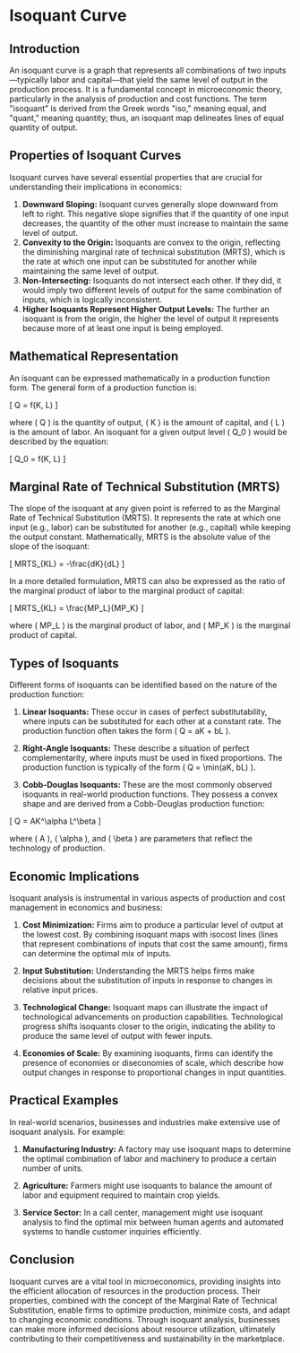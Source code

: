 # Isoquant Curve

## Introduction
An isoquant curve is a graph that represents all combinations of two inputs—typically labor and capital—that yield the same level of output in the production process. It is a fundamental concept in microeconomic theory, particularly in the analysis of production and cost functions. The term "isoquant" is derived from the Greek words "iso," meaning equal, and "quant," meaning quantity; thus, an isoquant map delineates lines of equal quantity of output.

## Properties of Isoquant Curves
Isoquant curves have several essential properties that are crucial for understanding their implications in economics:

1. **Downward Sloping:** Isoquant curves generally slope downward from left to right. This negative slope signifies that if the quantity of one input decreases, the quantity of the other must increase to maintain the same level of output.
2. **Convexity to the Origin:** Isoquants are convex to the origin, reflecting the diminishing marginal rate of technical substitution (MRTS), which is the rate at which one input can be substituted for another while maintaining the same level of output.
3. **Non-Intersecting:** Isoquants do not intersect each other. If they did, it would imply two different levels of output for the same combination of inputs, which is logically inconsistent.
4. **Higher Isoquants Represent Higher Output Levels:** The further an isoquant is from the origin, the higher the level of output it represents because more of at least one input is being employed.

## Mathematical Representation
An isoquant can be expressed mathematically in a production function form. The general form of a production function is:

\[ Q = f(K, L) \]

where \( Q \) is the quantity of output, \( K \) is the amount of capital, and \( L \) is the amount of labor. An isoquant for a given output level \( Q_0 \) would be described by the equation:

\[ Q_0 = f(K, L) \]

## Marginal Rate of Technical Substitution (MRTS)
The slope of the isoquant at any given point is referred to as the Marginal Rate of Technical Substitution (MRTS). It represents the rate at which one input (e.g., labor) can be substituted for another (e.g., capital) while keeping the output constant. Mathematically, MRTS is the absolute value of the slope of the isoquant:

\[ MRTS_{KL} = -\frac{dK}{dL} \]

In a more detailed formulation, MRTS can also be expressed as the ratio of the marginal product of labor to the marginal product of capital:

\[ MRTS_{KL} = \frac{MP_L}{MP_K} \]

where \( MP_L \) is the marginal product of labor, and \( MP_K \) is the marginal product of capital.

## Types of Isoquants
Different forms of isoquants can be identified based on the nature of the production function:

1. **Linear Isoquants:** These occur in cases of perfect substitutability, where inputs can be substituted for each other at a constant rate. The production function often takes the form \( Q = aK + bL \).

2. **Right-Angle Isoquants:** These describe a situation of perfect complementarity, where inputs must be used in fixed proportions. The production function is typically of the form \( Q = \min(aK, bL) \).

3. **Cobb-Douglas Isoquants:** These are the most commonly observed isoquants in real-world production functions. They possess a convex shape and are derived from a Cobb-Douglas production function:

\[ Q = AK^\alpha L^\beta \]

where \( A \), \( \alpha \), and \( \beta \) are parameters that reflect the technology of production.

## Economic Implications
Isoquant analysis is instrumental in various aspects of production and cost management in economics and business:

1. **Cost Minimization:** Firms aim to produce a particular level of output at the lowest cost. By combining isoquant maps with isocost lines (lines that represent combinations of inputs that cost the same amount), firms can determine the optimal mix of inputs.

2. **Input Substitution:** Understanding the MRTS helps firms make decisions about the substitution of inputs in response to changes in relative input prices.

3. **Technological Change:** Isoquant maps can illustrate the impact of technological advancements on production capabilities. Technological progress shifts isoquants closer to the origin, indicating the ability to produce the same level of output with fewer inputs.

4. **Economies of Scale:** By examining isoquants, firms can identify the presence of economies or diseconomies of scale, which describe how output changes in response to proportional changes in input quantities.

## Practical Examples
In real-world scenarios, businesses and industries make extensive use of isoquant analysis. For example:

1. **Manufacturing Industry:** A factory may use isoquant maps to determine the optimal combination of labor and machinery to produce a certain number of units.

2. **Agriculture:** Farmers might use isoquants to balance the amount of labor and equipment required to maintain crop yields.

3. **Service Sector:** In a call center, management might use isoquant analysis to find the optimal mix between human agents and automated systems to handle customer inquiries efficiently.

## Conclusion
Isoquant curves are a vital tool in microeconomics, providing insights into the efficient allocation of resources in the production process. Their properties, combined with the concept of the Marginal Rate of Technical Substitution, enable firms to optimize production, minimize costs, and adapt to changing economic conditions. Through isoquant analysis, businesses can make more informed decisions about resource utilization, ultimately contributing to their competitiveness and sustainability in the marketplace.